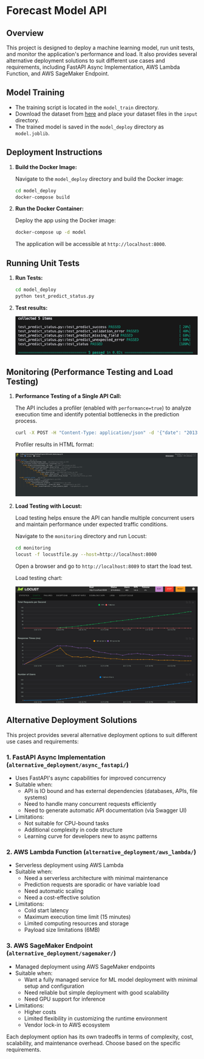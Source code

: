 # Forecast Model API

## Overview

This project is designed to deploy a machine learning model, run unit tests, and monitor the application's performance and load. It also provides several alternative deployment solutions to suit different use cases and requirements, including FastAPI Async Implementation, AWS Lambda Function, and AWS SageMaker Endpoint.

## Model Training
- The training script is located in the `model_train` directory.
- Download the dataset from [here](https://www.kaggle.com/c/demand-forecasting-kernels-only/data) and place your dataset files in the `input` directory.
- The trained model is saved in the `model_deploy` directory as `model.joblib`.


## Deployment Instructions

1. **Build the Docker Image:**

   Navigate to the `model_deploy` directory and build the Docker image:

   ```bash
   cd model_deploy
   docker-compose build
   ```

2. **Run the Docker Container:**

   Deploy the app using the Docker image:

   ```bash
   docker-compose up -d model
   ```

   The application will be accessible at `http://localhost:8000`.

## Running Unit Tests

1. **Run Tests:**

   ```bash
   cd model_deploy
   python test_predict_status.py
   ```
2. **Test results:**
   
   ![Test Results](./model_deploy/unit_test_results.png)




## Monitoring (Performance Testing and Load Testing) 

1. **Performance Testing of a Single API Call:**

    The API includes a profiler (enabled with `performance=true`) to analyze execution time and identify potential bottlenecks in the prediction process.

   ```bash
   curl -X POST -H "Content-Type: application/json" -d '{"date": "2013-01-01", "store": 1, "item": 1}' http://localhost:8000/predict?performance=true
   ```


   Profiler results in HTML format:
   
   ![Test Results](./monitoring/performance_testing.png)

2. **Load Testing with Locust:**

   Load testing helps ensure the API can handle multiple concurrent users and maintain performance under expected  traffic conditions.

   Navigate to the `monitoring` directory and run Locust:

   ```bash
   cd monitoring
   locust -f locustfile.py --host=http://localhost:8000
   ```

   Open a browser and go to `http://localhost:8089` to start the load test.

   Load testing chart:

   ![Test Results](./monitoring/load_test.png)




## Alternative Deployment Solutions

This project provides several alternative deployment options to suit different use cases and requirements:

### 1. FastAPI Async Implementation (`alternative_deployment/async_fastapi/`)

- Uses FastAPI's async capabilities for improved concurrency
- Suitable when:
  - API is IO bound and has external dependencies (databases, APIs, file systems)
  - Need to handle many concurrent requests efficiently
  - Need to generate automatic API documentation (via Swagger UI)
- Limitations:
  - Not suitable for CPU-bound tasks
  - Additional complexity in code structure
  - Learning curve for developers new to async patterns






### 2. AWS Lambda Function (`alternative_deployment/aws_lambda/`)

- Serverless deployment using AWS Lambda
- Suitable when:
  - Need a serverless architecture with minimal maintenance
  - Prediction requests are sporadic or have variable load
  - Need automatic scaling
  - Need a cost-effective solution
- Limitations:
  - Cold start latency
  - Maximum execution time limit (15 minutes)
  - Limited computing resources and storage
  - Payload size limitations (6MB)

### 3. AWS SageMaker Endpoint (`alternative_deployment/sagemaker/`)

- Managed deployment using AWS SageMaker endpoints
- Suitable when:
  - Want a fully managed service for ML model deployment with minimal setup and configuration
  - Need reliable but simple deployment with good scalability
  - Need GPU support for inference
- Limitations:
  - Higher costs
  - Limited flexibility in customizing the runtime environment
  - Vendor lock-in to AWS ecosystem



Each deployment option has its own tradeoffs in terms of complexity, cost, scalability, and maintenance overhead. Choose based on the specific requirements.
